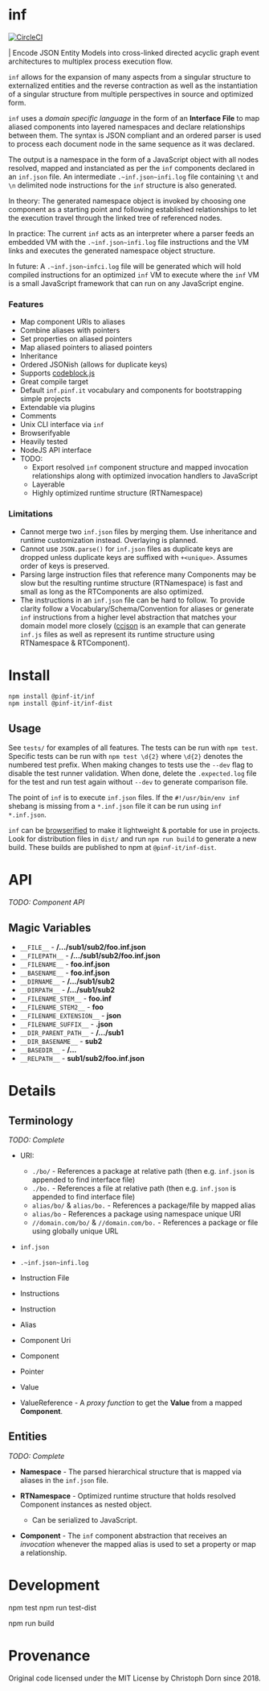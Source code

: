 inf
===

[![CircleCI](https://circleci.com/gh/pinf-it/inf.svg?style=svg)](https://circleci.com/gh/pinf-it/inf)

| Encode JSON Entity Models into cross-linked directed acyclic graph event architectures to multiplex process execution flow.

`inf` allows for the expansion of many aspects from a singular structure to externalized entities and the reverse contraction as well as the instantiation of a singular structure from multiple perspectives in source and optimized form.

`inf` uses a *domain specific language* in the form of an **Interface File** to map aliased components into layered namespaces and declare relationships between them. The syntax is JSON compliant and an ordered parser is used to process each document node in the same sequence as it was declared.

The output is a namespace in the form of a JavaScript object with all nodes resolved, mapped and instanciated as per the `inf` components declared in an `inf.json` file. An intermediate `.~inf.json~infi.log` file containing `\t` and `\n` delimited node instructions for the `inf` structure is also generated.

In theory: The generated namespace object is invoked by choosing one component as a starting point and following established relationships to let the execution travel through the linked tree of referenced nodes.

In practice: The current `inf` acts as an interpreter where a parser feeds an embedded VM with the `.~inf.json~infi.log` file instructions and the VM links and executes the generated namespace object structure.

In future: A `.~inf.json~infci.log` file will be generated which will hold compiled instructions for an optimized `inf` VM to execute where the `inf` VM is a small JavaScript framework that can run on any JavaScript engine.

### Features

  * Map component URIs to aliases
  * Combine aliases with pointers
  * Set properties on aliased pointers
  * Map aliased pointers to aliased pointers
  * Inheritance
  * Ordered JSONish (allows for duplicate keys)
  * Supports [codeblock.js](https://github.com/0ink/codeblock.js)
  * Great compile target
  * Default `inf.pinf.it` vocabulary and components for bootstrapping simple projects
  * Extendable via plugins
  * Comments
  * Unix CLI interface via `inf`
  * Browserifyable
  * Heavily tested
  * NodeJS API interface
  * TODO:
    * Export resolved `inf` component structure and mapped invocation relationships along with optimized invocation handlers to JavaScript
    * Layerable
    * Highly optimized runtime structure (RTNamespace)

### Limitations

  * Cannot merge two `inf.json` files by merging them. Use inheritance and runtime customization instead. Overlaying is planned.
  * Cannot use `JSON.parse()` for `inf.json` files as duplicate keys are dropped unless duplicate keys are suffixed with `+<unique>`. Assumes order of keys is preserved.
  * Parsing large instruction files that reference many Components may be slow but the resulting runtime structure (RTNamespace) is fast and small as long as the RTComponents are also optimized.
  * The instructions in an `inf.json` file can be hard to follow. To provide clarity follow a Vocabulary/Schema/Convention for aliases or generate `inf` instructions from a higher level abstraction that matches your domain model more closely ([ccjson](https://github.com/ccjson/ccjson.nodejs) is an example that can generate `inf.js` files as well as represent its runtime structure using RTNamespace & RTComponent).


Install
=======

    npm install @pinf-it/inf
    npm install @pinf-it/inf-dist


Usage
-----

See `tests/` for examples of all features. The tests can be run with `npm test`. Specific tests can be run with `npm test \d{2}` where `\d{2}` denotes the numbered test prefix. When making changes to tests use the `--dev` flag to disable the test runner validation. When done, delete the `.expected.log` file for the test and run test again without `--dev` to generate comparison file.

The point of `inf` is to execute `inf.json` files. If the `#!/usr/bin/env inf` shebang is missing from a `*.inf.json` file it can be run using `inf *.inf.json`.

`inf` can be [browserified](https://github.com/browserify/browserify) to make it lightweight & portable for use in projects. Look for distribution files in `dist/` and run `npm run build` to generate a new build. These builds are published to npm at `@pinf-it/inf-dist`.


API
===

*TODO: Component API*

Magic Variables
---------------

  * `__FILE__` - **/.../sub1/sub2/foo.inf.json**
  * `__FILEPATH__` - **/.../sub1/sub2/foo.inf.json**
  * `__FILENAME__` - **foo.inf.json**
  * `__BASENAME__` - **foo.inf.json**
  * `__DIRNAME__` - **/.../sub1/sub2**
  * `__DIRPATH__` - **/.../sub1/sub2**
  * `__FILENAME_STEM__` - **foo.inf**
  * `__FILENAME_STEM2__` - **foo**
  * `__FILENAME_EXTENSION__` - **json**
  * `__FILENAME_SUFFIX__` - **.json**
  * `__DIR_PARENT_PATH__` - **/.../sub1**
  * `__DIR_BASENAME__` - **sub2**
  * `__BASEDIR__` - **/...**
  * `__RELPATH__` - **sub1/sub2/foo.inf.json**


Details
=======

Terminology
-----------

*TODO: Complete*

  * URI:
    * `./bo/` - References a package at relative path (then e.g. `inf.json` is appended to find interface file)
    * `./bo.` - References a file at relative path (then e.g. `inf.json` is appended to find interface file)
    * `alias/bo/` & `alias/bo.` - References a package/file by mapped alias
    * `alias/bo` - References a package using namespace unique URI
    * `//domain.com/bo/` & `//domain.com/bo.` - References a package or file using globally unique URL

  * `inf.json`
  * `.~inf.json~infi.log`
  * Instruction File
  * Instructions
  * Instruction
  * Alias
  * Component Uri
  * Component
  * Pointer
  * Value
  * ValueReference - A *proxy function* to get the **Value** from a mapped **Component**.

Entities
--------

*TODO: Complete*

  * **Namespace** - The parsed hierarchical structure that is mapped via aliases in the `inf.json` file.

  * **RTNamespace** - Optimized runtime structure that holds resolved Component instances as nested object.
    * Can be serialized to JavaScript.

  * **Component** - The `inf` component abstraction that receives an *invocation* whenever the mapped alias is used to set a property or map a relationship.


Development
===========

  npm test
  npm run test-dist

  npm run build


Provenance
==========

Original code licensed under the MIT License by Christoph Dorn since 2018.
